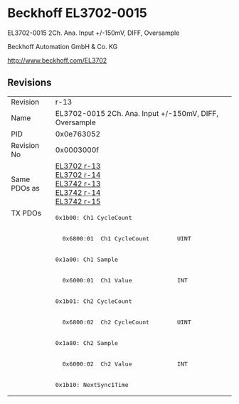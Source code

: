 # Beckhoff EL3702-0015

EL3702-0015 2Ch. Ana. Input +/-150mV, DIFF, Oversample

Beckhoff Automation GmbH & Co. KG

http://www.beckhoff.com/EL3702

## Revisions
<table>
<tr >
<td>Revision</td>
<td><div class="foo">r-13</div></td>
</tr>
<tr >
<td>Name</td>
<td><div class="foo">EL3702-0015 2Ch. Ana. Input +/-150mV, DIFF, Oversample</div></td>
</tr>
<tr >
<td>PID</td>
<td><div class="foo">0x0e763052</div></td>
</tr>
<tr >
<td>Revision No</td>
<td>0x0003000f</td>
</tr>
<tr >
<td>Same PDOs as</td>
<td><a href="EL3702">EL3702 r-13</a><br/><a href="EL3702">EL3702 r-14</a><br/><a href="EL3742">EL3742 r-13</a><br/><a href="EL3742">EL3742 r-14</a><br/><a href="EL3742">EL3742 r-15</a></td>
</tr>
<tr class="txpdo pdosection">
<td rowspan=9 valign=top>TX PDOs</td>
<td><pre>0x1b00: Ch1 CycleCount</pre></td>
<td></td>
</tr>
<tr class="txpdo">
<td><pre>  0x6800:01  Ch1 CycleCount        UINT</pre></td>
</tr>
<tr class="txpdo pdosection">
<td><pre>0x1a00: Ch1 Sample</pre></td>
</tr>
<tr class="txpdo">
<td><pre>  0x6000:01  Ch1 Value             INT</pre></td>
</tr>
<tr class="txpdo pdosection">
<td><pre>0x1b01: Ch2 CycleCount</pre></td>
</tr>
<tr class="txpdo">
<td><pre>  0x6800:02  Ch2 CycleCount        UINT</pre></td>
</tr>
<tr class="txpdo pdosection">
<td><pre>0x1a80: Ch2 Sample</pre></td>
</tr>
<tr class="txpdo">
<td><pre>  0x6000:02  Ch2 Value             INT</pre></td>
</tr>
<tr class="txpdo pdosection">
<td><pre>0x1b10: NextSync1Time</pre></td>
</tr>
</table>

